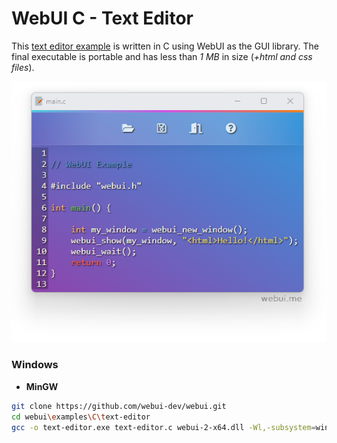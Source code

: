 
# WebUI C - Text Editor

This [text editor example](https://github.com/webui-dev/webui/tree/main/examples/C/text-editor) is written in C using WebUI as the GUI library. The final executable is portable and has less than _1 MB_ in size (_+html and css files_).

![ScreenShot](webui_c_example.png)

### Windows

- **MinGW**
```sh
git clone https://github.com/webui-dev/webui.git
cd webui\examples\C\text-editor
gcc -o text-editor.exe text-editor.c webui-2-x64.dll -Wl,-subsystem=windows -lcomdlg32
```
